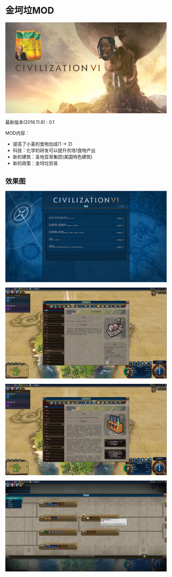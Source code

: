 # 金坷垃MOD

![](_images/cover.jpg)

最新版本(2016.11.8) : 0.1

MOD内容：
* 提高了小麦的食物加成(1 -> 2)
* 科技：化学的研发可以提升农场1食物产出
* 新的建筑：圣地亚哥集团(美国特色建筑)
* 新的政策：金坷垃贸易

## 效果图

![](_images/20161108091748_1.jpg)

![](_images/20161108091529_1.jpg)

![](_images/20161108091609_1.jpg)

![](_images/20161108091629_1.jpg)
